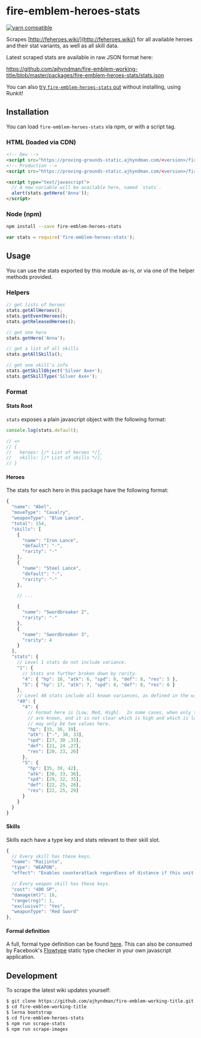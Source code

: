 # fire-emblem-heroes-stats

[![yarn compatible](https://img.shields.io/badge/yarn-compatible-4BC51D.svg?style=flat)](https://yarnpkg.com/)

Scrapes [http://feheroes.wiki/](http://feheroes.wiki/) for all available heroes and their stat variants, as well as all skill data.

Latest scraped stats are available in raw JSON format here:

https://github.com/ajhyndman/fire-emblem-working-title/blob/master/packages/fire-emblem-heroes-stats/stats.json

You can also [try `fire-emblem-heroes-stats` out](https://npm.runkit.com/fire-emblem-heroes-stats) without installing, using Runkit!

## Installation

You can load `fire-emblem-heroes-stats` via npm, or with a script tag.

### HTML (loaded via CDN)

```html
<!-- Dev -->
<script src="https://proving-grounds-static.ajhyndman.com/<version>/fire-emblem-heroes-stats.js"></script>
<!-- Production -->
<script src="https://proving-grounds-static.ajhyndman.com/<version>/fire-emblem-heroes-stats.min.js"></script>

<script type="text/javascript">
  // A new variable will be available here, named `stats`.
  alert(stats.getHero('Anna'));
</script>
```

### Node (npm)

```bash
npm install --save fire-emblem-heroes-stats
```

```js
var stats = require('fire-emblem-heroes-stats');
```

## Usage

You can use the stats exported by this module as-is, or via one of the helper methods provided.

### Helpers

```js
// get lists of heroes
stats.getAllHeroes();
stats.getEventHeroes();
stats.getReleasedHeroes();

// get one hero
stats.getHero('Anna');

// get a list of all skills
stats.getAllSkills();

// get one skill's info
stats.getSkillObject('Silver Axe+');
stats.getSkillType('Silver Axe+');
```

### Format

#### Stats Root

`stats` exposes a plain javascript object with the following format:

```js
console.log(stats.default);

// =>
// {
//   heroes: [/* List of heroes */],
//   skills: [/* List of skills */],
// }
```

#### Heroes

The stats for each hero in this package have the following format:

```js
{
  "name": "Abel",
  "moveType": "Cavalry",
  "weaponType": "Blue Lance",
  "total": 154,
  "skills": [
    {
      "name": "Iron Lance",
      "default": "-",
      "rarity": "-"
    },
    {
      "name": "Steel Lance",
      "default": "-",
      "rarity": "-"
    },

    // ...

    {
      "name": "Swordbreaker 2",
      "rarity": "-"
    },
    {
      "name": "Swordbreaker 3",
      "rarity": 4
    }
  ],
  "stats": {
    // Level 1 stats do not include variance.
    "1": {
      // Stats are further broken down by rarity.
      "4": { "hp": 16, "atk": 6, "spd": 8, "def": 8, "res": 5 },
      "5": { "hp": 17, "atk": 7, "spd": 8, "def": 8, "res": 6 }
    },
    // Level 40 stats include all known variances, as defined in the wiki.
    "40": {
      "4": {
        // Format here is [Low, Med, High].  In some cases, when only two values
        // are known, and it is not clear which is high and which is low, there
        // may only be two values here.
        "hp": [33, 36, 39],
        "atk": ["-", 30, 33],
        "spd": [27, 30 ,33],
        "def": [21, 24 ,27],
        "res": [20, 23, 26]
      },
      "5": {
        "hp": [35, 39, 42],
        "atk": [30, 33, 36],
        "spd": [29, 32, 35],
        "def": [22, 25, 28],
        "res": [22, 25, 29]
      }
    }
  }
}
```

#### Skills

Skills each have a type key and stats relevant to their skill slot.

```js
{
  // Every skill has these keys.
  "name": "Raijinto",
  "type": "WEAPON",
  "effect": "Enables counterattack regardless of distance if this unit is attacked",

  // Every weapon skill has these keys.
  "cost": "400 SP",
  "damage(mt)": 16,
  "range(rng)": 1,
  "exclusive?": "Yes",
  "weaponType": "Red Sword"
},
```

#### Formal definition

A full, formal type definition can be found [here](https://github.com/ajhyndman/fire-emblem-working-title/blob/master/packages/fire-emblem-heroes-stats/src/index.js.flow).  This can also be consumed by Facebook's
[Flowtype](https://flowtype.org/) static type checker in your own javascript application.

## Development

To scrape the latest wiki updates yourself:

```bash
$ git clone https://github.com/ajhyndman/fire-emblem-working-title.git
$ cd fire-emblem-working-title
$ lerna bootstrap
$ cd fire-emblem-heroes-stats
$ npm run scrape-stats
$ npm run scrape-images
```
